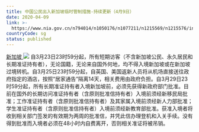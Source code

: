 ```yaml
---
title: 中国公民出入新加坡临时管制措施-持续更新（4月9日）
date: 2020-04-09
link: >-
  https://www.nia.gov.cn/n794014/n1050176/n1077211/n1215569/n1215576/index.html
countryCode: sg
status: published
---
```

[新加坡 ![](../../../../../dbsource/1227208/1229561.png)](javascript:void(0))
    [](javascript:void(0))自3月23日23时59分起，所有短期访客（不含新加坡公民、永久居民和长期准证持有者），无论国籍，无论来自国外何地，均不得入境新加坡或在新加坡过境转机。自3月25日23时59分起，自英国、美国返新人员将从机场直接送往政府指定的酒店，按照“居家通告”隔离14天，相关费用由政府负担。自3月29日23时59分起，所有长期准证持有者入境新加坡前，必须先获得新政府部门批准。目前在国外的长期访问准证持有者（含原则批准信持有者）入境前须经新移民局批准；工作准证持有者（含原则批准信持有者）及其家属入境前须经新人力部批准；学生准证持有者（含原则批准信持有者）入境前须经新教育部批准。获准入境者将收到相关部门签发的有效期为两周的批准信，并凭此信办理登机和入关手续。没有得到批准而入境者必须在48小时内自费离开，否则相关准证将被吊销。
